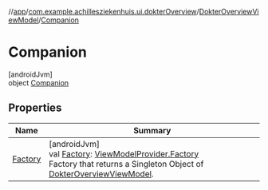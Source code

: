 //[app](../../../../index.md)/[com.example.achillesziekenhuis.ui.dokterOverview](../../index.md)/[DokterOverviewViewModel](../index.md)/[Companion](index.md)

# Companion

[androidJvm]\
object [Companion](index.md)

## Properties

| Name | Summary |
|---|---|
| [Factory](-factory.md) | [androidJvm]<br>val [Factory](-factory.md): [ViewModelProvider.Factory](https://developer.android.com/reference/kotlin/androidx/lifecycle/ViewModelProvider.Factory.html)<br>Factory that returns a Singleton Object of [DokterOverviewViewModel](../index.md). |
